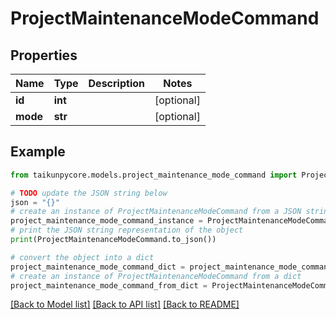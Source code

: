 # ProjectMaintenanceModeCommand


## Properties

Name | Type | Description | Notes
------------ | ------------- | ------------- | -------------
**id** | **int** |  | [optional] 
**mode** | **str** |  | [optional] 

## Example

```python
from taikunpycore.models.project_maintenance_mode_command import ProjectMaintenanceModeCommand

# TODO update the JSON string below
json = "{}"
# create an instance of ProjectMaintenanceModeCommand from a JSON string
project_maintenance_mode_command_instance = ProjectMaintenanceModeCommand.from_json(json)
# print the JSON string representation of the object
print(ProjectMaintenanceModeCommand.to_json())

# convert the object into a dict
project_maintenance_mode_command_dict = project_maintenance_mode_command_instance.to_dict()
# create an instance of ProjectMaintenanceModeCommand from a dict
project_maintenance_mode_command_from_dict = ProjectMaintenanceModeCommand.from_dict(project_maintenance_mode_command_dict)
```
[[Back to Model list]](../README.md#documentation-for-models) [[Back to API list]](../README.md#documentation-for-api-endpoints) [[Back to README]](../README.md)


